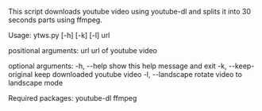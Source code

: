 This script downloads youtube video using youtube-dl and splits it into 30 seconds parts using ffmpeg.

Usage:  ytws.py [-h] [-k] [-l] url

positional arguments:
  url                  url of youtube video

optional arguments:
  -h, --help           show this help message and exit
  -k, --keep-original  keep downloaded youtube video
  -l, --landscape      rotate video to landscape mode


Required packages:
    youtube-dl
    ffmpeg